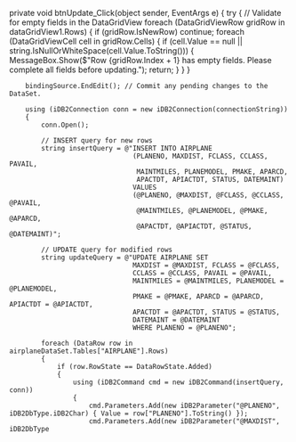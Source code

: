 private void btnUpdate_Click(object sender, EventArgs e)
{
    try
    {
        // Validate for empty fields in the DataGridView
        foreach (DataGridViewRow gridRow in dataGridView1.Rows)
        {
            if (gridRow.IsNewRow) continue;
            foreach (DataGridViewCell cell in gridRow.Cells)
            {
                if (cell.Value == null || string.IsNullOrWhiteSpace(cell.Value.ToString()))
                {
                    MessageBox.Show($"Row {gridRow.Index + 1} has empty fields. Please complete all fields before updating.");
                    return;
                }
            }
        }

        bindingSource.EndEdit(); // Commit any pending changes to the DataSet.

        using (iDB2Connection conn = new iDB2Connection(connectionString))
        {
            conn.Open();

            // INSERT query for new rows
            string insertQuery = @"INSERT INTO AIRPLANE 
                                   (PLANENO, MAXDIST, FCLASS, CCLASS, PAVAIL, 
                                    MAINTMILES, PLANEMODEL, PMAKE, APARCD, 
                                    APACTDT, APIACTDT, STATUS, DATEMAINT) 
                                   VALUES 
                                   (@PLANENO, @MAXDIST, @FCLASS, @CCLASS, @PAVAIL, 
                                    @MAINTMILES, @PLANEMODEL, @PMAKE, @APARCD, 
                                    @APACTDT, @APIACTDT, @STATUS, @DATEMAINT)";

            // UPDATE query for modified rows
            string updateQuery = @"UPDATE AIRPLANE SET 
                                   MAXDIST = @MAXDIST, FCLASS = @FCLASS, 
                                   CCLASS = @CCLASS, PAVAIL = @PAVAIL, 
                                   MAINTMILES = @MAINTMILES, PLANEMODEL = @PLANEMODEL, 
                                   PMAKE = @PMAKE, APARCD = @APARCD, APIACTDT = @APIACTDT, 
                                   APACTDT = @APACTDT, STATUS = @STATUS, 
                                   DATEMAINT = @DATEMAINT 
                                   WHERE PLANENO = @PLANENO";

            foreach (DataRow row in airplaneDataSet.Tables["AIRPLANE"].Rows)
            {
                if (row.RowState == DataRowState.Added)
                {
                    using (iDB2Command cmd = new iDB2Command(insertQuery, conn))
                    {
                        cmd.Parameters.Add(new iDB2Parameter("@PLANENO", iDB2DbType.iDB2Char) { Value = row["PLANENO"].ToString() });
                        cmd.Parameters.Add(new iDB2Parameter("@MAXDIST", iDB2DbType
